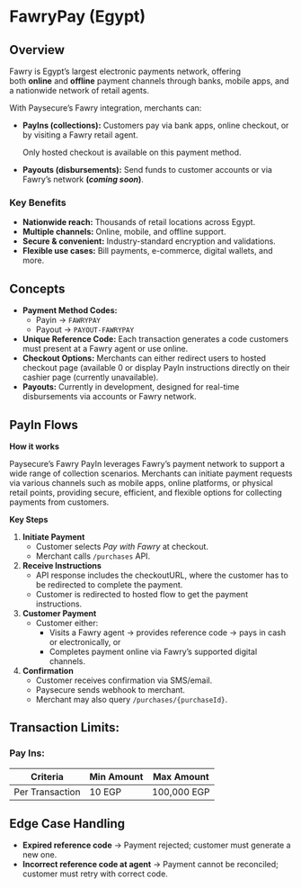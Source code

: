 # FawryPay (Egypt)

## Overview

Fawry is Egypt’s largest electronic payments network, offering both **online** and **offline** payment channels through banks, mobile apps, and a nationwide network of retail agents.

With Paysecure’s Fawry integration, merchants can:

- **PayIns (collections):** Customers pay via bank apps, online checkout, or by visiting a Fawry retail agent.
    
    <aside>
    
    Only hosted checkout is available on this payment method.
    
    </aside>
    
- **Payouts (disbursements):** Send funds to customer accounts or via Fawry’s network **(*coming soon*)**.

### Key Benefits

- **Nationwide reach:** Thousands of retail locations across Egypt.
- **Multiple channels:** Online, mobile, and offline support.
- **Secure & convenient:** Industry-standard encryption and validations.
- **Flexible use cases:** Bill payments, e-commerce, digital wallets, and more.

## Concepts

- **Payment Method Codes:**
    - Payin → `FAWRYPAY`
    - Payout → `PAYOUT-FAWRYPAY`
- **Unique Reference Code:** Each transaction generates a code customers must present at a Fawry agent or use online.
- **Checkout Options:** Merchants can either redirect users to hosted checkout page (available 0 or display PayIn instructions directly on their cashier page (currently unavailable).
- **Payouts:** Currently in development, designed for real-time disbursements via accounts or Fawry network.

## PayIn Flows

**How it works**

Paysecure’s Fawry PayIn leverages Fawry’s payment network to support a wide range of collection scenarios. Merchants can initiate payment requests via various channels such as mobile apps, online platforms, or physical retail points, providing secure, efficient, and flexible options for collecting payments from customers.

**Key Steps**

[](https://content.pstmn.io/f6db7c5d-71f5-4e5e-aeb8-e238de5cff02/aW1hZ2UucG5n)

1. **Initiate Payment**
    - Customer selects *Pay with Fawry* at checkout.
    - Merchant calls `/purchases` API.
2. **Receive Instructions**
    - API response includes the checkoutURL, where the customer has to be redirected to complete the payment.
    - Customer is redirected to hosted flow to get the payment instructions.
3. **Customer Payment**
    - Customer either:
        - Visits a Fawry agent → provides reference code → pays in cash or electronically, or
        - Completes payment online via Fawry’s supported digital channels.
4. **Confirmation**
    - Customer receives confirmation via SMS/email.
    - Paysecure sends webhook to merchant.
    - Merchant may also query `/purchases/{purchaseId}`.

## Transaction Limits:

### Pay Ins:

| **Criteria** | **Min Amount** | **Max Amount** |
| --- | --- | --- |
| Per Transaction | 10 EGP | 100,000 EGP |

## Edge Case Handling

- **Expired reference code** → Payment rejected; customer must generate a new one.
- **Incorrect reference code at agent** → Payment cannot be reconciled; customer must retry with correct code.
